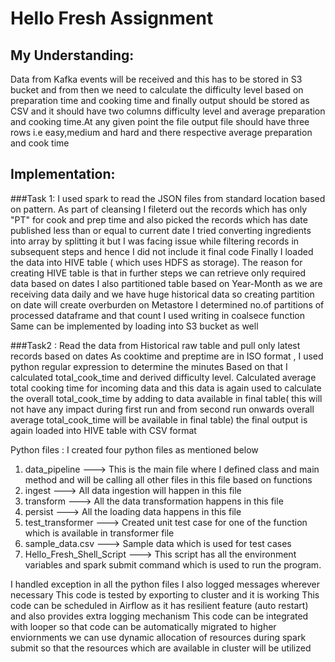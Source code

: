 # Hello Fresh Assignment

## My Understanding:

Data from Kafka events will be received and this has to be stored in S3 bucket and from then we need to calculate the difficulty level based on preparation time and cooking time and finally output should be stored as CSV and it should have two columns difficulty level and average preparation and cooking time.At any given point the file output file should have three rows i.e easy,medium and hard and there respective average preparation and cook time

## Implementation:
###Task 1:
I used spark to read the JSON files from standard location based on pattern.
As part of cleansing I fileterd out the records which has only "PT" for cook and prep time and also picked the records which has date published less than or equal to current date
I tried converting ingredients into array by splitting it but I was facing issue while filtering records in subsequent steps and hence I did not include it final code
Finally I loaded the data into HIVE table ( which uses HDFS as storage). The reason for creating HIVE table is that in further steps we can retrieve only required data based on dates
I also partitioned table based on Year-Month as we are receiving data daily and we have huge historical data so creating partition on date will create overburden on Metastore
I determined no.of partitions of processed dataframe and that count I used writing in coalsece function
Same can be implemented by loading into S3 bucket as well

###Task2 :
Read the data from Historical raw table and pull only latest records based on dates
As cooktime and preptime are in ISO format , I used python regular expression to determine the minutes 
Based on that I calculated total_cook_time and derived difficulty level. Calculated average total cooking time for incoming data and this data is again used to calculate the overall total_cook_time by adding to data available in final table( this will not have any impact during first run and from second run onwards overall average total_cook_time will be available in final table)
the final output is again loaded into HIVE table with CSV format


Python files :
I created four python files as mentioned below
1. data_pipeline ---> This is the main file where I defined class and main method and will be calling all other files in this file based on functions
2. ingest ---> All data ingestion will happen in this file
3. transform ---> All the data transformation happens in this file
4. persist ---> All the loading data happens in this file
5. test_transformer ---> Created unit test case for one of the function which is available in transformer file
6. sample_data.csv ---> Sample data which is used for test cases
7. Hello_Fresh_Shell_Script ---> This script has all the environment variables and spark submit command which is used to run the program.

I handled exception in all the python files
I also logged messages wherever necessary 
This code is tested by exporting to cluster and it is working
This code can be scheduled in Airflow as it has resilient feature (auto restart) and also provides extra logging mechanism
This code can be integrated with looper so that code can be automatically migrated to higher enviornments
we can use dynamic allocation of resources during spark submit so that the resources which are available in cluster will be utilized
